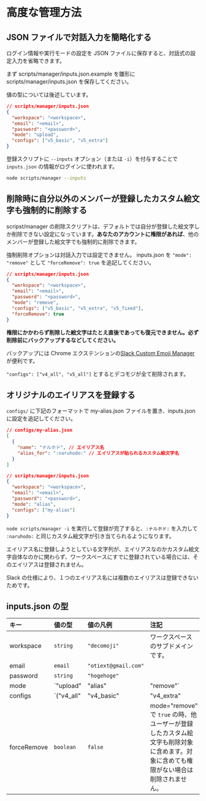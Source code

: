# 高度な管理方法

## JSON ファイルで対話入力を簡略化する

ログイン情報や実行モードの設定を JSON ファイルに保存すると、対話式の設定入力を省略できます。

まず scripts/manager/inputs.json.example を雛形に scripts/manager/inputs.json を保存してください。

値の型については後述しています。

```json
// scripts/manager/inputs.json
{
  "workspace": "<workspace>",
  "email": "<email>",
  "password": "<password>",
  "mode": "upload",
  "configs": ["v5_basic", "v5_extra"]
}
```

登録スクリプトに `--inputs` オプション（または `-i`）を付与することで `inputs.json` の情報がログインに使われます。

```bash
node scripts/manager --inputs
```

## 削除時に自分以外のメンバーが登録したカスタム絵文字も強制的に削除する

scripst/manager の削除スクリプトは、デフォルトでは自分が登録した絵文字しか削除できない設定になっています。**あなたのアカウントに権限があれば**、他のメンバーが登録した絵文字でも強制的に削除できます。

強制削除オプションは対話入力では設定できません。 inputs.json を `"mode": "remove"` として `"forceRemove": true` を追記してください。

```json
// scripts/manager/inputs.json
{
  "workspace": "<workspace>",
  "email": "<email>",
  "password": "<password>",
  "mode": "remove",
  "configs": ["v5_basic", "v5_extra", "v5_fixed"],
  "forceRemove": true
}
```

**権限にかかわらず削除した絵文字はたとえ直後であっても復元できません。必ず削除前にバックアップするなどしてください。**

バックアップには Chrome エクステンションの[Slack Custom Emoji Manager](https://chrome.google.com/webstore/detail/slack-custom-emoji-manage/cgipifjpcbhdppbjjphmgkmmgbeaggpc)が便利です。

`"configs": ["v4_all", "v5_all"]` とするとデコモジが全て削除されます。

## オリジナルのエイリアスを登録する

`configs/` に下記のフォーマットで my-alias.json ファイルを置き、inputs.json に設定を追記してください。

```json
// configs/my-alias.json
[
  {
    "name": "ナルホド", // エイリアス名
    "alias_for": ":naruhodo:" // エイリアスが貼られるカスタム絵文字名
  }
]
```

```json
// scripts/manager/inputs.json
{
  "workspace": "<workspace>",
  "email": "<email>",
  "password": "<password>",
  "mode": "alias",
  "configs": ["my-alias"]
}
```

`node scripts/manager -i` を実行して登録が完了すると、`:ナルホド:` を入力して `:naruhodo:` と同じカスタム絵文字が引き当てられるようになります。

エイリアス名に登録しようとしている文字列が、エイリアスなのかカスタム絵文字自体なのかに関わらず、ワークスペースにすでに登録されている場合には、そのエイリアスは登録されません。

Slack の仕様により、１つのエイリアス名には複数のエイリアスは登録できないためです。

## inputs.json の型

| キー        | 値の型                                                                                                                                         | 値の凡例                   | 注記                                                                                                                                 |
| :---------- | :--------------------------------------------------------------------------------------------------------------------------------------------- | :------------------------- | :----------------------------------------------------------------------------------------------------------------------------------- |
| workspace   | `string`                                                                                                                                       | `"decomoji"`               | ワークスペースのサブドメインです。                                                                                                   |
| email       | `email`                                                                                                                                        | `"otiext@gmail.com"`       |                                                                                                                                      |
| password    | `string`                                                                                                                                       | `"hogehoge"`               |                                                                                                                                      |
| mode        | `"upload" | "alias" | "remove"`                                                                                                                | `"upload"`                 |                                                                                                                                      |
| configs     | `("v4_all" | "v4_basic" | "v4_extra" | "v4_fixed" | "v5_all" | "v5_basic" | "v5_extra" | "v5_explicit" | "v4_rename" | "v5_rename | string)[]` | `["v5_basic", "v5_extra"]` | configs/ に格納した json ファイル名を値にとる配列                                                                                    |
| forceRemove | `boolean`                                                                                                                                      | `false`                    | mode="remove" で `true` の時、他ユーザーが登録したカスタム絵文字も削除対象に含めます。対象に含めても権限がない場合は削除されません。 |
